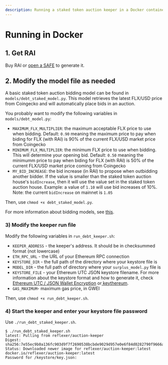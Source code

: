 ```yaml
---
description: Running a staked token auction keeper in a Docker container
---
```


# Running in Docker

## 1. Get RAI

Buy RAI or [open a SAFE](https://app.gitbook.com/@reflexer-labs/s/geb/pyflex/safe-management/opening-a-safe) to generate it.

## 2. Modify the model file as needed

A basic staked token auction bidding model can be found in `models/debt_staked_model.py`. This model retrieves the latest FLX/USD price from Coingecko and will automatically place bids in an auction.

You probably want to modify the following variables in `models/debt_model.py`:

* `MAXIMUM_FLX_MULTIPLIER`: the maximum acceptable FLX price to use when bidding. Default: `0.90` meaning the maximum price to pay when biding for FLX (with RAI) is 90% of the current FLX/USD market price from Coingecko
* `MINIMUM_FLX_MULTIPLIER`: the minimum FLX price to use when bidding. This will determine your opening bid. Default: `0.50` meaning the minimumm price to pay when biding for FLX (with RAI) is 50% of the current FLX/USD market price coming from Coingecko
* `MY_BID_INCREASE`: the bid increase (in RAI) to propose when outbidding another bidder. If the value is smaller than the staked token auction house's `bidIncrease`, then it will use the value set in the staked token auction house. Example: a value of `1.10` will use bid increases of 10%. Note: the current `bidIncrease` on mainnet is `1.05`

Then, use `chmod +x debt_staked_model.py`.

For more information about bidding models, see [this](https://docs.reflexer.finance/keepers/bidding-models).

### 3) Modify the keeper run file

Modify the following variables in `run_debt_keeper.sh`:

* `KEEPER_ADDRESS` - the keeper's address. It should be in checksummed format (not lowercase)
* `ETH_RPC_URL` - the URL of your Ethereum RPC connection
* `KEYSTORE_DIR` - the full path of the directory where your keystore file is
* `MODEL_DIR` - the full path of directory where your `surplus_model.py` file is
* `KEYSTORE_FILE` - your Ethereum UTC JSON keystore filename. For more information about the keystore format and how to generate it, check [Ethereum UTC / JSON Wallet Encryption](https://wizardforcel.gitbooks.io/practical-cryptography-for-developers-book/content/symmetric-key-ciphers/ethereum-wallet-encryption.html) or[ keythereum](https://github.com/ethereumjs/keythereum).
* `GAS_MAXIMUM`- maximum gas price, in GWEI

Then, use `chmod +x run_debt_keeper.sh`.

### 4) Start the keeper and enter your keystore file password

Use `./run_debt_staked_keeper.sh`.

```
$ ./run_debt_staked_keeper.sh
latest: Pulling from reflexer/auction-keeper
Digest: sha256:7e55ec9b0a136fc903d9f7f2690538bcbde9029d957e0e6f84d0282790f9666a
Status: Downloaded newer image for reflexer/auction-keeper:latest
docker.io/reflexer/auction-keeper:latest
Password for /keystore/key.json:
```
